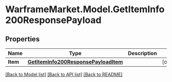 # WarframeMarket.Model.GetItemInfo200ResponsePayload

## Properties

Name | Type | Description | Notes
------------ | ------------- | ------------- | -------------
**Item** | [**GetItemInfo200ResponsePayloadItem**](GetItemInfo200ResponsePayloadItem.md) |  | [optional] 

[[Back to Model list]](../README.md#documentation-for-models) [[Back to API list]](../README.md#documentation-for-api-endpoints) [[Back to README]](../README.md)

